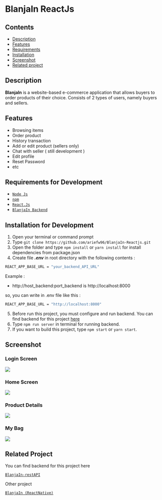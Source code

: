 # BlanjaIn ReactJs

## Contents

- [Description](#description)
- [Features](#features)
- [Requirements](#requirements-for-development)
- [Installation](#installation-for-development)
- [Screenshot](#screenshot)
- [Related project](#related-project)

## Description

**BlanjaIn** is a website-based e-commerce application that allows buyers to order
products of their choice. Consists of 2 types of users, namely buyers and
sellers.

## Features

- Browsing items
- Order product
- History transaction
- Add or edit product (sellers only)
- Chat with seller ( still development )
- Edit profile
- Reset Password
- etc

## Requirements for Development

- [`Node Js`](https://nodejs.org/en/)
- [`npm`](https://www.npmjs.com/get-npm)
- [`React.Js`](https://reactjs.org/)
- [`BlanjaIn Backend`](https://github.com/ariefw96/blanja-restAPI)

## Installation for Development

1. Open your terminal or command prompt
2. Type `git clone https://github.com/ariefw96/BlanjaIn-Reactjs.git`
3. Open the folder and type `npm install` or `yarn install` for install dependencies from package.json
4. Create file **_.env_** in root directory with the following contents :

```bash
REACT_APP_BASE_URL = "your_backend_API_URL"
```

Example :

- http://host_backend:port_backend is http://localhost:8000

so, you can write in .env file like this :

```bash
REACT_APP_BASE_URL = "http://localhost:8000"
```

5. Before run this project, you must configure and run backend. You can find backend for this project [here](https://github.com/ariefw96/blanja-restAPI)
6. Type `npm run server` in terminal for running backend.
7. If you want to build this project, type `npm start` or `yarn start`.

## Screenshot

### Login Screen

<img src="https://user-images.githubusercontent.com/45911766/108849304-98358580-7614-11eb-9133-8bb0763b5ba5.jpg" />

### Home Screen
<img src="https://user-images.githubusercontent.com/45911766/108849416-b307fa00-7614-11eb-9c84-eb0a9e356878.jpg" />


### Product Details
<img src="https://user-images.githubusercontent.com/45911766/108849782-2578da00-7615-11eb-9b9c-b1752c487d8e.jpg" />

### My Bag
<img src="https://user-images.githubusercontent.com/45911766/108849473-c0bd7f80-7614-11eb-942d-a4bf83a23a68.jpg" />

## Related Project

You can find backend for this project here

[`BlanjaIn-restAPI`](https://github.com/fachrighiffary/api-blanja)

Other project

[`BlanjaIn (ReactNative)`](https://github.com/fachrighiffary/BlanjaNative)






